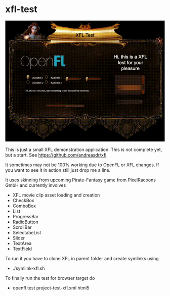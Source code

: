 # xfl-test
![DEMO](https://raw.githubusercontent.com/andreasdr/xfl-test/master/xfl-test-screencapture.gif)

This is just a small XFL demonstration application. This is not complete yet, but a start.
See https://github.com/andreasdr/xfl

It sometimes may not be 100% working due to OpenFL or XFL changes. 
If you want to see it in action still just drop me a line.

It uses skinning from upcoming Pirate-Fantasy game from PixelRacoons GmbH and currently involves
- XFL movie clip asset loading and creation
- CheckBox
- ComboBox
- List
- ProgressBar
- RadioButton
- ScrollBar
- SelectabeList
- Slider
- TextArea
- TextField

To run it you have to clone XFL in parent folder and create symlinks using
- ./symlink-xfl.sh

To finally run the test for browser target do
- openfl test project-test-xfl.xml html5
